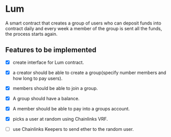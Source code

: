 # Lum

 A smart contract that creates a group of users who can deposit funds into contract
 daily and every week a member of the group is sent all the funds, the process starts again.


## Features to be implemented
- [X] create interface for Lum contract.
- [X] a creator should be able to create a group(specify number members and how long to pay users).
- [X] members should be able to join a group.
- [X] A group should have a balance.
- [X] A member should be able to pay into a groups account.
- [X] picks a user at random using Chainlinks VRF.
- [ ] use Chainlinks Keepers to send ether to the random user.


